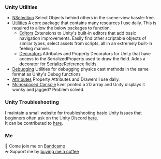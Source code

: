 ### Unity Utilities
- [NSelection](https://github.com/vertxxyz/NSelection)
Select Objects behind others in the scene-view hassle-free.
- [Utilities](https://github.com/vertxxyz/Vertx.Utilities)
A core package that contains many resources I use daily. This is required to allow the below packages to function.
  - [Editors](https://github.com/vertxxyz/Vertx.Editors)
  Extensions to Unity's built-in editors that add basic navigation improvements. Easily find other scriptable objects of similar types, select assets from scripts, all in an extremely built-in feeling manner.
  - [Decorators](https://github.com/vertxxyz/Vertx.Decorators)
  Attributes and Property Decorators for Unity that have access to the SerializedProperty used to draw the field. Adds a decorator for SerializeReference fields.
- [Debugging](https://github.com/vertxxyz/Vertx.Debugging)
Utilities for debugging physics cast methods in the same format as Unity's Debug functions
- [Attributes](https://github.com/vertxxyz/Vertx.Attributes)
Property Attributes and Drawers I use daily.
- [Monospaced Console](https://github.com/vertxxyz/Monospaced-Console)
Ever printed a 2D array and Unity displays it wonky and jagged? Problem solved.


### Unity Troubleshooting
I maintain a small website for troubleshooting basic Unity issues that beginners often ask on the Unity Discord [here](https://help.vertx.xyz).  
It can be contributed to [here](https://github.com/vertxxyz/help.vertx.xyz).  

### Me
🎵 Come join me on [Bandcamp](https://bandcamp.com/vertx)  
☕ Support me by [buying me a coffee](https://ko-fi.com/vertx)  
